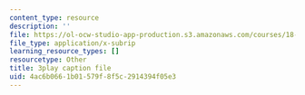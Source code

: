 ```yaml
---
content_type: resource
description: ''
file: https://ol-ocw-studio-app-production.s3.amazonaws.com/courses/18-01sc-single-variable-calculus-fall-2010/4ac6b0661b01579f8f5c2914394f05e3_60VGKnYBpbg.vtt
file_type: application/x-subrip
learning_resource_types: []
resourcetype: Other
title: 3play caption file
uid: 4ac6b066-1b01-579f-8f5c-2914394f05e3
---
```

